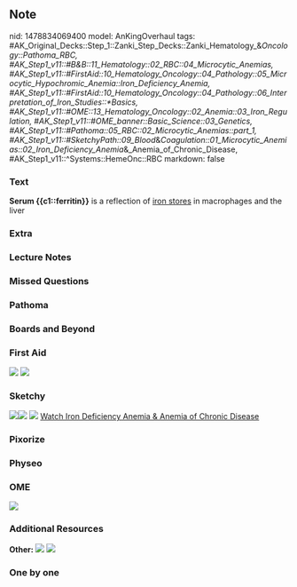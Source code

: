 ## Note
nid: 1478834069400
model: AnKingOverhaul
tags: #AK_Original_Decks::Step_1::Zanki_Step_Decks::Zanki_Hematology_&_Oncology::Pathoma_RBC, #AK_Step1_v11::#B&B::11_Hematology::02_RBC::04_Microcytic_Anemias, #AK_Step1_v11::#FirstAid::10_Hematology_Oncology::04_Pathology::05_Microcytic_Hypochromic_Anemia::Iron_Deficiency_Anemia, #AK_Step1_v11::#FirstAid::10_Hematology_Oncology::04_Pathology::06_Interpretation_of_Iron_Studies::*Basics, #AK_Step1_v11::#OME::13_Hematology_Oncology::02_Anemia::03_Iron_Regulation, #AK_Step1_v11::#OME_banner::Basic_Science::03_Genetics, #AK_Step1_v11::#Pathoma::05_RBC::02_Microcytic_Anemias::part_1, #AK_Step1_v11::#SketchyPath::09_Blood_&_Coagulation::01_Microcytic_Anemias::02_Iron_Deficiency_Anemia_&_Anemia_of_Chronic_Disease, #AK_Step1_v11::^Systems::HemeOnc::RBC
markdown: false

### Text
<div>
  <b>Serum {{c1::ferritin}}</b> is a reflection of <u>iron
  stores</u> in macrophages and the liver
</div>

### Extra


### Lecture Notes


### Missed Questions


### Pathoma


### Boards and Beyond


### First Aid
<img src="tmp_kjnTd.png"> <img src="tmpNAQ5BL.png">

### Sketchy
<img src=
"Screen%20Shot%202020-02-09%20at%202.33.51%20PM.JPG"><img src=
"Screen%20Shot%202020-02-09%20at%202.33.23%20PM.JPG"> <img src=
"tmp6foThM_1566160514431.png"> <a href=
"https://dashboard.sketchy.com/study/medical/courses/medical-pathophysiology/units/medical-pathophysiology-blood-coagulation/videos/medical-pathophysiology-blood-and-coagulation-microcytic-anemias-iron-deficiency-anemia-and-anemia-of-chronic-disease?utm_source=anki&utm_medium=partnership&utm_campaign=february_update&utm_content=medical">
Watch Iron Deficiency Anemia & Anemia of Chronic Disease</a>

### Pixorize


### Physeo


### OME
<div class="ome-widget">
  <a href=
  "https://onlinemeded.org/spa/cirrhosis-part-1?ref=anki"><img src=
  "_OME_AnkiFlashcards_Topic_5.png"></a>
</div>

### Additional Resources
<b>Other:</b> <img src="tmpCZ4FXy.png"> <img src=
"paste-5dff43e60cfef4b14a596c58eb48faaa2c237e85.png">

### One by one

